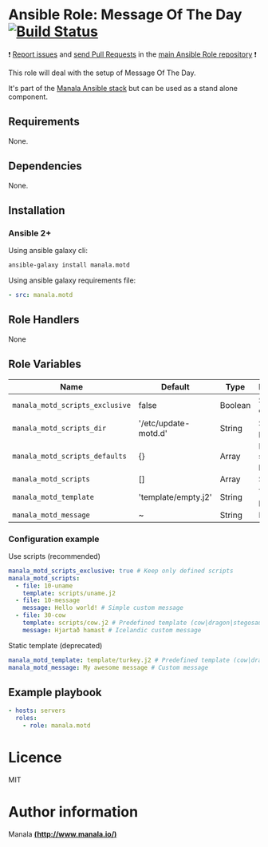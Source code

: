 # Ansible Role: Message Of The Day [![Build Status](https://travis-ci.org/manala/ansible-role-motd.svg?branch=master)](https://travis-ci.org/manala/ansible-role-motd)

:exclamation: [Report issues](https://github.com/manala/ansible-roles/issues) and [send Pull Requests](https://github.com/manala/ansible-roles/pulls) in the [main Ansible Role repository](https://github.com/manala/ansible-roles) :exclamation:

This role will deal with the setup of Message Of The Day.

It's part of the [Manala Ansible stack](http://www.manala.io) but can be used as a stand alone component.

## Requirements

None.

## Dependencies

None.

## Installation

### Ansible 2+

Using ansible galaxy cli:

```bash
ansible-galaxy install manala.motd
```

Using ansible galaxy requirements file:

```yaml
- src: manala.motd
```

## Role Handlers

None

## Role Variables

| Name                            | Default              | Type    | Description                |
| ------------------------------- | -------------------- | ------- | -------------------------- |
| `manala_motd_scripts_exclusive` | false                | Boolean | Scripts exclusivity        |
| `manala_motd_scripts_dir`       | '/etc/update-motd.d' | String  | Scripts dir path           |
| `manala_motd_scripts_defaults`  | {}                   | Array   | Default scripts parameters |
| `manala_motd_scripts`           | []                   | Array   | Scripts                    |
| `manala_motd_template`          | 'template/empty.j2'  | String  | Template path              |
| `manala_motd_message`           | ~                    | String  | Message                    |

### Configuration example

Use scripts (recommended)

```yaml
manala_motd_scripts_exclusive: true # Keep only defined scripts
manala_motd_scripts:
  - file: 10-uname
    template: scripts/uname.j2
  - file: 10-message
    message: Hello world! # Simple custom message
  - file: 30-cow
    template: scripts/cow.j2 # Predefined template (cow|dragon|stegosaurus|turkey|yoda)
    message: Hjartað hamast # Icelandic custom message
```

Static template (deprecated)

```yaml
manala_motd_template: template/turkey.j2 # Predefined template (cow|dragon|stegosaurus|turkey|yoda)
manala_motd_message: My awesome message # Custom message
```

## Example playbook

```yaml
- hosts: servers
  roles:
    - role: manala.motd
```

# Licence

MIT

# Author information

Manala [**(http://www.manala.io/)**](http://www.manala.io)
